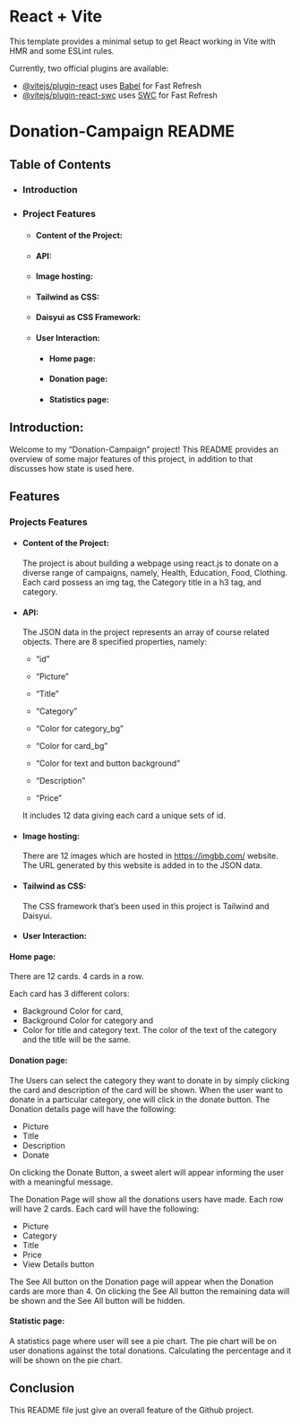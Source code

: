 # React + Vite

This template provides a minimal setup to get React working in Vite with HMR and some ESLint rules.

Currently, two official plugins are available:

- [@vitejs/plugin-react](https://github.com/vitejs/vite-plugin-react/blob/main/packages/plugin-react/README.md) uses [Babel](https://babeljs.io/) for Fast Refresh
- [@vitejs/plugin-react-swc](https://github.com/vitejs/vite-plugin-react-swc) uses [SWC](https://swc.rs/) for Fast Refresh

# Donation-Campaign README

## Table of Contents

- ### Introduction
- ### Project Features
  - #### Content of the Project:
  - #### API:
  - #### Image hosting:
  - #### Tailwind as CSS:
  - #### Daisyui as CSS Framework:
  - #### User Interaction:
    - #### Home page:
    - #### Donation page:
    - #### Statistics page:

## Introduction:

Welcome to my “Donation-Campaign” project!
This README provides an overview of some major features of this project, in addition to that discusses how state is used here.

## Features

### Projects Features

- #### Content of the Project:

  The project is about building a webpage using react.js to donate on a diverse range of campaigns, namely, Health, Education, Food, Clothing. Each card possess an img tag, the Category title in a h3 tag, and category.

- #### API:

  The JSON data in the project represents an array of course related objects.
  There are 8 specified properties, namely:

  - “id”

  - “Picture”

  - “Title”

  - “Category”

  - “Color for category_bg”

  - “Color for card_bg”

  - “Color for text and button background”

  - “Description”

  - “Price”

  It includes 12 data giving each card a unique sets of id.

- #### Image hosting:

  There are 12 images which are hosted in https://imgbb.com/ website. The URL generated by this website is added in to the JSON data.

- #### Tailwind as CSS:

  The CSS framework that’s been used in this project is Tailwind and Daisyui.

- #### User Interaction:

#### Home page:

There are 12 cards. 4 cards in a row.

Each card has 3 different colors:

- Background Color for card,
- Background Color for category and
- Color for title and category text. The color of the text of the
  category and the title will be the same.

#### Donation page:

The Users can select the category they want to donate in by simply clicking the card and description of the card will be shown. When the user want to donate in a particular category, one will click in the donate button. The Donation details
page will have the following:

- Picture
- Title
- Description
- Donate

On clicking the Donate Button, a sweet alert will appear
informing the user with a meaningful message.

The Donation Page will show all the donations users have made.
Each row will have 2 cards. Each card will have the following:

- Picture
- Category
- Title
- Price
- View Details button

The See All button on the Donation page will appear when the Donation cards
are more than 4. On clicking the See All button the remaining data will be
shown and the See All button will be hidden.

#### Statistic page:

A statistics page where user will see a
pie chart. The pie chart will be on user donations against the
total donations. Calculating the percentage and it will be shown on the pie chart.

## Conclusion

This README file just give an overall feature of the Github project.
